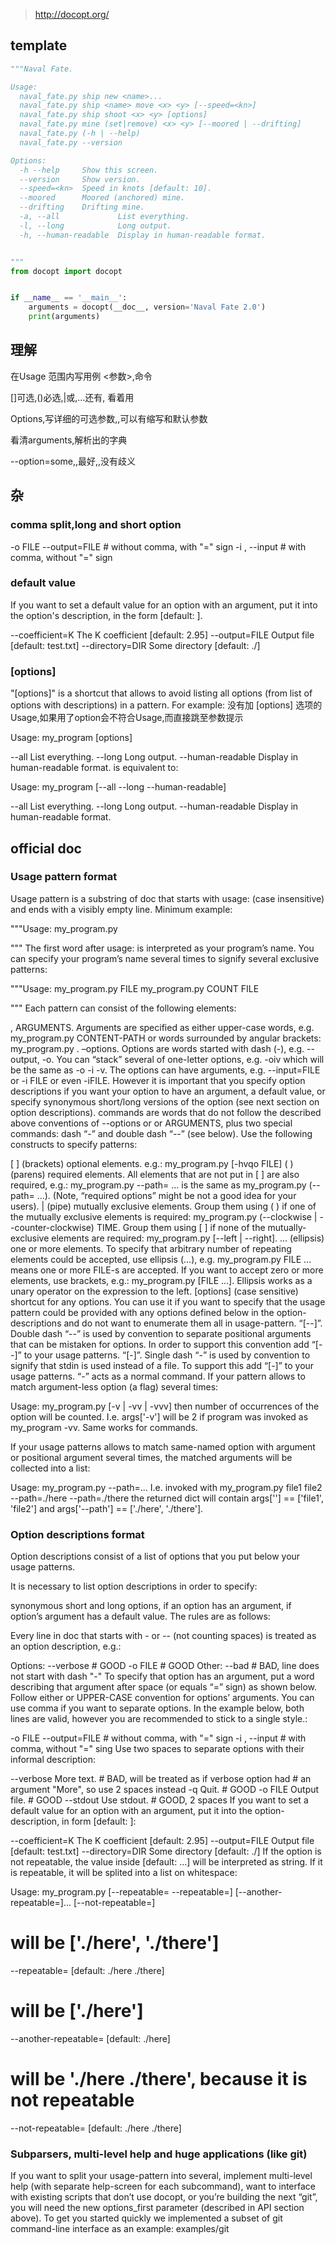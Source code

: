 > http://docopt.org/
## template
```py
"""Naval Fate.

Usage:
  naval_fate.py ship new <name>...
  naval_fate.py ship <name> move <x> <y> [--speed=<kn>]
  naval_fate.py ship shoot <x> <y> [options]
  naval_fate.py mine (set|remove) <x> <y> [--moored | --drifting]
  naval_fate.py (-h | --help)
  naval_fate.py --version

Options:
  -h --help     Show this screen.
  --version     Show version.
  --speed=<kn>  Speed in knots [default: 10].
  --moored      Moored (anchored) mine.
  --drifting    Drifting mine.
  -a, --all             List everything.
  -l, --long            Long output.
  -h, --human-readable  Display in human-readable format.


"""
from docopt import docopt


if __name__ == '__main__':
    arguments = docopt(__doc__, version='Naval Fate 2.0')
    print(arguments)
```

## 理解

在Usage 范围内写用例
<参数>,命令

[]可选,()必选,|或,...还有, 看着用

Options,写详细的可选参数,,可以有缩写和默认参数

看清arguments,解析出的字典

--option=some,,最好,,没有歧义

## 杂
### comma split,long and short option
-o FILE --output=FILE       # without comma, with "=" sign
-i <file>, --input <file>   # with comma, without "=" sign


### default value
If you want to set a default value for an option with an argument, put it into the option's description, in the form [default: <the-default-value>].

--coefficient=K  The K coefficient [default: 2.95]
--output=FILE    Output file [default: test.txt]
--directory=DIR  Some directory [default: ./]

### [options]
"[options]" is a shortcut that allows to avoid listing all options (from list of options with descriptions) in a pattern. For example:
没有加 [options] 选项的Usage,如果用了option会不符合Usage,而直接跳至参数提示

Usage: my_program [options] <path>

--all             List everything.
--long            Long output.
--human-readable  Display in human-readable format.
is equivalent to:

Usage: my_program [--all --long --human-readable] <path>

--all             List everything.
--long            Long output.
--human-readable  Display in human-readable format.

## official doc
### Usage pattern format
Usage pattern is a substring of doc that starts with usage: (case insensitive) and ends with a visibly empty line. Minimum example:

"""Usage: my_program.py

"""
The first word after usage: is interpreted as your program’s name. You can specify your program’s name several times to signify several exclusive patterns:

"""Usage: my_program.py FILE
          my_program.py COUNT FILE

"""
Each pattern can consist of the following elements:

<arguments>, ARGUMENTS. Arguments are specified as either upper-case words, e.g. my_program.py CONTENT-PATH or words surrounded by angular brackets: my_program.py <content-path>.
–options. Options are words started with dash (-), e.g. --output, -o. You can “stack” several of one-letter options, e.g. -oiv which will be the same as -o -i -v. The options can have arguments, e.g. --input=FILE or -i FILE or even -iFILE. However it is important that you specify option descriptions if you want your option to have an argument, a default value, or specify synonymous short/long versions of the option (see next section on option descriptions).
commands are words that do not follow the described above conventions of --options or <arguments> or ARGUMENTS, plus two special commands: dash “-” and double dash “--” (see below).
Use the following constructs to specify patterns:

[ ] (brackets) optional elements. e.g.: my_program.py [-hvqo FILE]
( ) (parens) required elements. All elements that are not put in [ ] are also required, e.g.: my_program.py --path=<path> <file>... is the same as my_program.py (--path=<path> <file>...). (Note, “required options” might be not a good idea for your users).
| (pipe) mutually exclusive elements. Group them using ( ) if one of the mutually exclusive elements is required: my_program.py (--clockwise | --counter-clockwise) TIME. Group them using [ ] if none of the mutually-exclusive elements are required: my_program.py [--left | --right].
... (ellipsis) one or more elements. To specify that arbitrary number of repeating elements could be accepted, use ellipsis (...), e.g. my_program.py FILE ... means one or more FILE-s are accepted. If you want to accept zero or more elements, use brackets, e.g.: my_program.py [FILE ...]. Ellipsis works as a unary operator on the expression to the left.
[options] (case sensitive) shortcut for any options. You can use it if you want to specify that the usage pattern could be provided with any options defined below in the option-descriptions and do not want to enumerate them all in usage-pattern.
“[--]”. Double dash “--” is used by convention to separate positional arguments that can be mistaken for options. In order to support this convention add “[--]” to your usage patterns.
“[-]”. Single dash “-” is used by convention to signify that stdin is used instead of a file. To support this add “[-]” to your usage patterns. “-” acts as a normal command.
If your pattern allows to match argument-less option (a flag) several times:

Usage: my_program.py [-v | -vv | -vvv]
then number of occurrences of the option will be counted. I.e. args['-v'] will be 2 if program was invoked as my_program -vv. Same works for commands.

If your usage patterns allows to match same-named option with argument or positional argument several times, the matched arguments will be collected into a list:

Usage: my_program.py <file> <file> --path=<path>...
I.e. invoked with my_program.py file1 file2 --path=./here --path=./there the returned dict will contain args['<file>'] == ['file1', 'file2'] and args['--path'] == ['./here', './there'].

### Option descriptions format
Option descriptions consist of a list of options that you put below your usage patterns.

It is necessary to list option descriptions in order to specify:

synonymous short and long options,
if an option has an argument,
if option’s argument has a default value.
The rules are as follows:

Every line in doc that starts with - or -- (not counting spaces) is treated as an option description, e.g.:

Options:
  --verbose   # GOOD
  -o FILE     # GOOD
Other: --bad  # BAD, line does not start with dash "-"
To specify that option has an argument, put a word describing that argument after space (or equals “=” sign) as shown below. Follow either <angular-brackets> or UPPER-CASE convention for options’ arguments. You can use comma if you want to separate options. In the example below, both lines are valid, however you are recommended to stick to a single style.:

-o FILE --output=FILE       # without comma, with "=" sign
-i <file>, --input <file>   # with comma, without "=" sing
Use two spaces to separate options with their informal description:

--verbose More text.   # BAD, will be treated as if verbose option had
                       # an argument "More", so use 2 spaces instead
-q        Quit.        # GOOD
-o FILE   Output file. # GOOD
--stdout  Use stdout.  # GOOD, 2 spaces
If you want to set a default value for an option with an argument, put it into the option-description, in form [default: <my-default-value>]:

--coefficient=K  The K coefficient [default: 2.95]
--output=FILE    Output file [default: test.txt]
--directory=DIR  Some directory [default: ./]
If the option is not repeatable, the value inside [default: ...] will be interpreted as string. If it is repeatable, it will be splited into a list on whitespace:

Usage: my_program.py [--repeatable=<arg> --repeatable=<arg>]
                     [--another-repeatable=<arg>]...
                     [--not-repeatable=<arg>]

# will be ['./here', './there']
--repeatable=<arg>          [default: ./here ./there]

# will be ['./here']
--another-repeatable=<arg>  [default: ./here]

# will be './here ./there', because it is not repeatable
--not-repeatable=<arg>      [default: ./here ./there]


### Subparsers, multi-level help and huge applications (like git)
If you want to split your usage-pattern into several, implement multi-level help (with separate help-screen for each subcommand), want to interface with existing scripts that don’t use docopt, or you’re building the next “git”, you will need the new options_first parameter (described in API section above). To get you started quickly we implemented a subset of git command-line interface as an example: examples/git